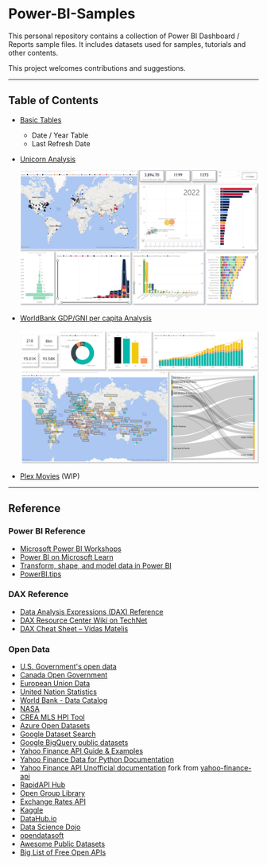 # Power-BI-Samples

This personal repository contains a collection of Power BI Dashboard / Reports sample files.  It includes datasets used for samples, tutorials and other contents. 

This project welcomes contributions and suggestions.

----------

## Table of Contents

- [Basic Tables](./docs/BasicData.md)
    - Date / Year Table
    - Last Refresh Date
- [Unicorn Analysis](./docs/Unicorn.md)

    ![Screenshot](./_Asset%20Library/Unicorn_Screenshot.png)

- [WorldBank GDP/GNI per capita Analysis](./docs/WorldBank.md)

    ![Screenshot](./_Asset%20Library/WorldBank_WorldMap_Screenshot.png)

- [Plex Movies](./docs/Plex.md) (WIP)

----------

## Reference

### Power BI Reference

- [Microsoft Power BI Workshops](https://github.com/microsoft/pbiworkshops)
- [Power BI on Microsoft Learn](https://learn.microsoft.com/en-us/training/powerplatform/power-bi)
- [Transform, shape, and model data in Power BI](https://learn.microsoft.com/en-us/power-bi/transform-model/)
- [PowerBI.tips](https://powerbi.tips/)

### DAX Reference
- [Data Analysis Expressions (DAX) Reference](https://learn.microsoft.com/en-us/dax/)
- [DAX Resource Center Wiki on TechNet](https://social.technet.microsoft.com/wiki/contents/articles/1088.dax-resource-center.aspx)
- [DAX Cheat Sheet – Vidas Matelis](http://www.powerpivot-info.com/post/439-dax-cheat-sheet)

### Open Data

- [U.S. Government's open data](https://data.gov/)
- [Canada Open Government](https://open.canada.ca/en/open-data)
- [European Union Data](https://data.europa.eu/en)
- [United Nation Statistics](http://data.un.org/)
- [World Bank - Data Catalog](https://datacatalog.worldbank.org/)
- [NASA](https://data.nasa.gov/)
- [CREA MLS HPI Tool](https://www.crea.ca/housing-market-stats/mls-home-price-index/hpi-tool/)
- [Azure Open Datasets](https://learn.microsoft.com/en-CA/azure/open-datasets/dataset-catalog)
- [Google Dataset Search](https://datasetsearch.research.google.com/)
- [Google BigQuery public datasets](https://cloud.google.com/bigquery/public-data/)
- [Yahoo Finance API Guide & Examples](https://syncwith.com/yahoo-finance/yahoo-finance-api)
- [Yahoo Finance Data for Python Documentation](https://python-yahoofinance.readthedocs.io/en/latest/index.html)
- [Yahoo Finance API Unofficial documentation](./docs/YahooFinanceAPI.md) fork from [yahoo-finance-api](https://github.com/mxbi/yahoo-finance-api/blob/master/DOCUMENTATION.md)
- [RapidAPI Hub](https://rapidapi.com/hub/)
- [Open Group Library](https://publications.opengroup.org/)
- [Exchange Rates API](https://exchangerate.host/#/docs)
- [Kaggle](https://www.kaggle.com/datasets)
- [DataHub.io](https://datahub.io/collections)
- [Data Science Dojo](https://code.datasciencedojo.com/datasciencedojo/datasets)
- [opendatasoft](https://public.opendatasoft.com/explore/)
- [Awesome Public Datasets](https://github.com/awesomedata/awesome-public-datasets)
- [Big List of Free Open APIs](https://mixedanalytics.com/blog/list-actually-free-open-no-auth-needed-apis/)
